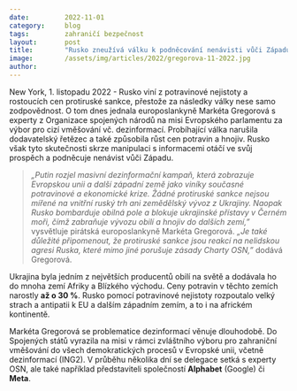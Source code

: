 ```yaml
---
date:         2022-11-01
category:     blog
tags:         zahraničí bezpečnost
layout:       post
title:        "Rusko zneužívá válku k podněcování nenávisti vůči Západu, shodla se Gregorová s experty z OSN"
image:        /assets/img/articles/2022/gregorova-11-2022.jpg
author:       
---
```


New York, 1. listopadu 2022 - Rusko viní z potravinové nejistoty a rostoucích cen protiruské sankce, přestože za následky války nese samo zodpovědnost. O tom dnes jednala europoslankyně Markéta Gregorová s experty z Organizace spojených národů na misi Evropského parlamentu za výbor pro cizí vměšování vč. dezinformací. Probíhající válka narušila dodavatelský řetězec a také způsobila růst cen potravin a hnojiv. Rusko však tyto skutečnosti skrze manipulaci s informacemi otáčí ve svůj prospěch a podněcuje nenávist vůči Západu. 

> *„Putin rozjel masivní dezinformační kampaň, která zobrazuje Evropskou unii a další západní země jako viníky současné potravinové a ekonomické krize. Žádné protiruské sankce nejsou mířené na vnitřní ruský trh ani zemědělský vývoz z Ukrajiny. Naopak Rusko bombarduje obilná pole a blokuje ukrajinské přístavy v Černém moři, čímž zabraňuje vývozu obilí a hnojiv do dalších zemí,”* vysvětluje pirátská europoslankyně Markéta Gregorová. *„Je také důležité připomenout, že protiruské sankce jsou reakcí na nelidskou agresi Ruska, které mimo jiné porušuje zásady Charty OSN,”* dodává Gregorová.

Ukrajina byla jedním z největších producentů obilí na světě a dodávala ho do mnoha zemí Afriky a Blízkého východu. Ceny potravin v těchto zemích narostly **až o 30 %**. Rusko pomocí potravinové nejistoty rozpoutalo velký strach a antipatii k EU a dalším západním zemím, a to i na africkém kontinentě. 

Markéta Gregorová se problematice dezinformací věnuje dlouhodobě. Do Spojených států vyrazila na misi v rámci zvláštního výboru pro zahraniční vměšování do všech demokratických procesů v Evropské unii, včetně dezinformací (ING2). V průběhu několika dní se delegace setká s experty OSN, ale také například představiteli společností **Alphabet** (Google) či **Meta**. 


